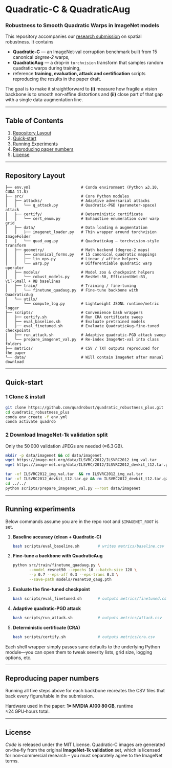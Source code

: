 # Quadratic‑C & QuadraticAug

### Robustness to **Smooth Quadratic Warps** in ImageNet models

This repository accompanies our <u>research submission</u> on spatial robustness.  It contains 

* **Quadratic‑C** — an ImageNet‑val corruption benchmark built from 15 canonical *degree‑2* warps,
* **QuadraticAug** — a drop‑in `torchvision` transform that samples random quadratic warps during training,
* reference **training, evaluation, attack and certification** scripts reproducing the results in the paper draft.

The goal is to make it straightforward to **(i)** measure how fragile a vision backbone is to smooth non‑affine distortions and **(ii)** close part of that gap with a single data‑augmentation line.

---

## Table of Contents

1. [Repository Layout](#repository-layout)
2. [Quick‑start](#quick-start)  
3. [Running Experiments](#running-experiments)
4. [Reproducing paper numbers](#reproducing-paper-results)
5. [License](#license)


---

## Repository Layout

```text
├── env.yml                      # Conda environment (Python ≥3.10, CUDA 11.8)
├── src/                         # Core Python modules
│   ├── attacks/                 # Adaptive adversarial attacks
│   │   └── q_attack.py          # Quadratic‑PGD (parameter‑space) attack
│   ├── certify/                 # Deterministic certificate
│   │   └── cert_enum.py         # Exhaustive enumeration over warp grid
│   ├── data/                    # Data loading & augmentation
│   │   ├── imagenet_loader.py   # Thin wrapper around torchvision ImageFolder
│   │   └── quad_aug.py          # QuadraticAug – torchvision‑style transform
│   ├── geometry/                # Math backend (degree‑2 maps)
│   │   ├── canonical_forms.py   # 15 canonical quadratic mappings
│   │   ├── lin_ops.py           # Linear / affine helpers
│   │   └── warp.py              # Differentiable quadratic warp operator
│   ├── models/                  # Model zoo & checkpoint helpers
│   │   └── robust_models.py     # ResNet‑50, EfficientNet‑B3, ViT‑Small + RB baselines
│   ├── train/                   # Training / fine‑tuning
│   │   └── finetune_quadaug.py  # Fine‑tune backbone with QuadraticAug
│   └── utils/
│       └── compute_log.py       # Lightweight JSONL runtime/metric logger
├── scripts/                     # Convenience bash wrappers
│   ├── certify.sh               # Run CRA certificate sweep
│   ├── eval_baseline.sh         # Evaluate pretrained models
│   ├── eval_finetuned.sh        # Evaluate QuadraticAug‑fine‑tuned checkpoints
│   ├── run_attack.sh            # Adaptive quadratic‑PGD attack sweep
│   └── prepare_imagenet_val.py  # Re‑index ImageNet‑val into class folders
├── metrics/                     # CSV / TXT outputs reproduced for the paper
└── data/                        # Will contain ImageNet after manual download
```

---

## Quick‑start

### 1 Clone & install

```bash
git clone https://github.com/quadrobust/quadratic_robustness_plus.git
cd quadratic_robustness_plus
conda env create -f env.yml
conda activate quadrob
```

### 2 Download **ImageNet‑1k validation** split

Only the 50 000 validation JPEGs are needed (≈6.3 GB).

```bash
mkdir -p data/imagenet && cd data/imagenet
wget https://image-net.org/data/ILSVRC/2012/ILSVRC2012_img_val.tar
wget https://image-net.org/data/ILSVRC/2012/ILSVRC2012_devkit_t12.tar.gz

tar -xf ILSVRC2012_img_val.tar  && rm ILSVRC2012_img_val.tar
tar -xf ILSVRC2012_devkit_t12.tar.gz && rm ILSVRC2012_devkit_t12.tar.gz
cd ../../
python scripts/prepare_imagenet_val.py --root data/imagenet
```

---

## Running experiments

Below commands assume you are in the repo root and `$IMAGENET_ROOT` is set.

1. **Baseline accuracy (clean + Quadratic‑C)**

   ```bash
   bash scripts/eval_baseline.sh        # writes metrics/baseline.csv
   ```
2. **Fine‑tune a backbone with QuadraticAug**

   ```bash
   python src/train/finetune_quadaug.py \
          --model resnet50 --epochs 10 --batch-size 128 \
          --p 0.7 --eps-aff 0.3 --eps-trans 0.3 \
          --save-path models/resnet50_qaug.pth
   ```
3. **Evaluate the fine‑tuned checkpoint**

   ```bash
   bash scripts/eval_finetuned.sh       # outputs metrics/finetuned.csv
   ```
4. **Adaptive quadratic‑PGD attack**

   ```bash
   bash scripts/run_attack.sh           # outputs metrics/attack.csv
   ```
5. **Deterministic certificate (CRA)**

   ```bash
   bash scripts/certify.sh              # outputs metrics/cra.csv
   ```

Each shell wrapper simply passes sane defaults to the underlying Python module—you can open them to tweak severity lists, grid size, logging options, etc.

---

## Reproducing paper numbers

Running all five steps above for each backbone recreates the CSV files that back every figure/table in the submission.

Hardware used in the paper: **1× NVIDIA A100 80 GB**, runtime ≈24 GPU‑hours total.

---

## License

*Code* is released under the MIT License.
Quadratic‑C images are generated on‑the‑fly from the original **ImageNet‑1k validation** set, which is licensed for non‑commercial research – you must separately agree to the ImageNet terms.

